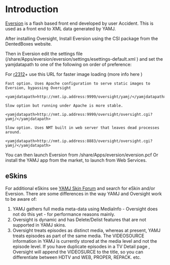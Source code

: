 

# Introduction #

[Eversion](http://www.dentedboxes.com/doku.php/Eversionb2) is a flash based front end developed by user Accident. This is used as a front end to XML data generated by YAMJ.

After installing Oversight,
Install Eversion using the CSI package from the DentedBoxes website.

Then in Eversion edit the settings file (/share/Apps/eversion/eversion/settings/esettings-default.xml ) and set the yamjdatapath to one of the following on order of preference:

For [r2312](https://code.google.com/p/oversight/source/detail?r=2312)+ use this URL for faster image loading (more info here )
```
Fast option. Uses Apache configuration to serve static images to Eversion, bypassing Oversight

<yamjdatapath>http://nmt.ip.address:9999/oversight/yamj/</yamjdatapath> 

Slow option but running under Apache is more stable.

<yamjdatapath>http://nmt.ip.address:9999/oversight/oversight.cgi?yamj/</yamjdatapath> 

Slow option. Uses NMT built in web server that leaves dead processes around.

<yamjdatapath>http://nmt.ip.address:8883/oversight/oversight.cgi?yamj/</yamjdatapath> 
```

You can then launch Eversion from /share/Apps/eversion/eversion.pcf
Or install the YAMJ app from the market, to launch from Web Services.

## eSkins ##

For additional eSkins see [YAMJ Skin Forum](http://www.networkedmediatank.com/forumdisplay.php?fid=112) and search for eSkin and/or Eversion.
There are some differences in the way YAMJ and Oversight work to be aware of:
  1. YAMJ gathers full media meta-data using MediaInfo - Oversight does not do this yet - for performance reasons mainly.
  1. Oversight is dynamic and has Delete/Delist features that are not supported in YAMJ skins.
  1. Oversight treats episodes as distinct media, whereas at present, YAMJ treats episodes as part of the same media. The VIDEOSOURCE information in YAMJ is currently stored at the media level and not the episode level. If you have duplicate episodes in a TV Detail page , Oversight will append the VIDEOSURCE to the title, so you can differentiate between HDTV and WEB, PROPER, REPACK. etc.
